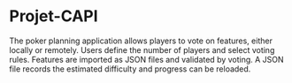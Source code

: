 # Projet-CAPI
The poker planning application allows players to vote on features, either locally or remotely. Users define the number of players and select voting rules. Features are imported as JSON files and validated by voting. A JSON file records the estimated difficulty and progress can be reloaded.
